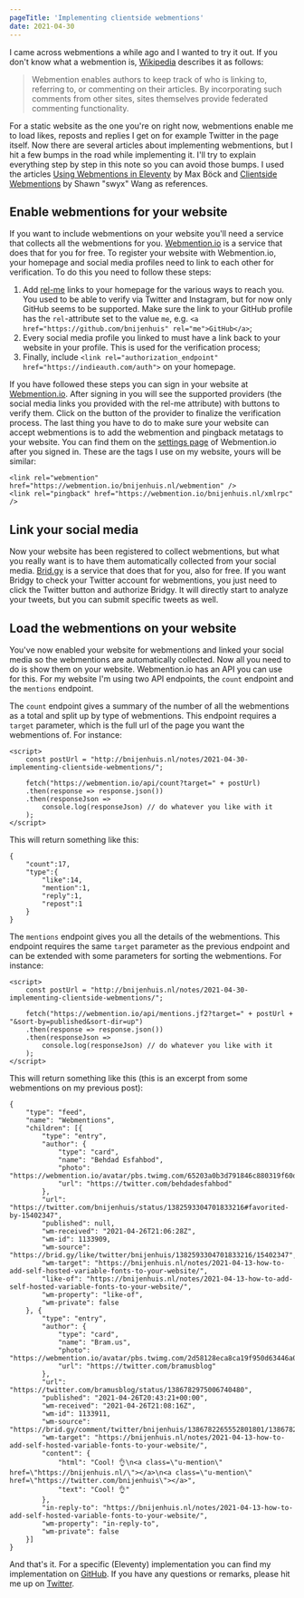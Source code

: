 ```yaml
---
pageTitle: 'Implementing clientside webmentions'
date: 2021-04-30
---
```

I came across webmentions a while ago and I wanted to try it out. If you don't know what a webmention is, [Wikipedia](https://en.wikipedia.org/wiki/Webmention) describes it as follows:

> Webmention enables authors to keep track of who is linking to, referring to, or commenting on their articles. By incorporating such comments from other sites, sites themselves provide federated commenting functionality.

For a static website as the one you're on right now, webmentions enable me to load likes, reposts and replies I get on for example Twitter in the page itself. Now there are several articles about implementing webmentions, but I hit a few bumps in the road while implementing it. I'll try to explain everything step by step in this note so you can avoid those bumps. I used the articles [Using Webmentions in Eleventy](https://mxb.dev/blog/using-webmentions-on-static-sites/) by Max Böck and [Clientside Webmentions](https://www.swyx.io/clientside-webmentions/) by Shawn "swyx" Wang as references.

## Enable webmentions for your website

If you want to include webmentions on your website you'll need a service that collects all the webmentions for you. [Webmention.io](https://webmention.io/) is a service that does that for you for free. To register your website with Webmention.io, your homepage and social media profiles need to link to each other for verification. To do this you need to follow these steps:

1. Add [rel-me](https://indieweb.org/rel-me) links to your homepage for the various ways to reach you. You used to be able to verify via Twitter and Instagram, but for now only GitHub seems to be supported. Make sure the link to your GitHub profile has the `rel`-attribute set to the value `me`, e.g. `<a href="https://github.com/bnijenhuis" rel="me">GitHub</a>`;
2. Every social media profile you linked to must have a link back to your website in your profile. This is used for the verification process;
3. Finally, include `<link rel="authorization_endpoint" href="https://indieauth.com/auth">` on your homepage.

If you have followed these steps you can sign in your website at [Webmention.io](https://webmention.io/). After signing in you will see the supported providers (the social media links you provided with the rel-me attribute) with buttons to verify them. Click on the button of the provider to finalize the verification process. The last thing you have to do to make sure your website can accept webmentions is to add the webmention and pingback metatags to your website. You can find them on the [settings page](https://webmention.io/settings) of Webmention.io after you signed in. These are the tags I use on my website, yours will be similar:

```
<link rel="webmention" href="https://webmention.io/bnijenhuis.nl/webmention" />
<link rel="pingback" href="https://webmention.io/bnijenhuis.nl/xmlrpc" />
```

## Link your social media

Now your website has been registered to collect webmentions, but what you really want is to have them automatically collected from your social media. [Brid.gy](https://webmention.io/) is a service that does that for you, also for free. If you want Bridgy to check your Twitter account for webmentions, you just need to click the Twitter button and authorize Bridgy. It will directly start to analyze your tweets, but you can submit specific tweets as well.

## Load the webmentions on your website

You've now enabled your website for webmentions and linked your social media so the webmentions are automatically collected. Now all you need to do is show them on your website. Webmention.io has an API you can use for this. For my website I'm using two API endpoints, the `count` endpoint and the `mentions` endpoint. 

The `count` endpoint gives a summary of the number of all the webmentions as a total and split up by type of webmentions. This endpoint requires a `target` parameter, which is the full url of the page you want the webmentions of. For instance:

```
<script>
    const postUrl = "http://bnijenhuis.nl/notes/2021-04-30-implementing-clientside-webmentions/";

    fetch("https://webmention.io/api/count?target=" + postUrl)
    .then(response => response.json())
    .then(responseJson => 
        console.log(responseJson) // do whatever you like with it
    );
</script>
```

This will return something like this:

```
{
    "count":17,
    "type":{
        "like":14,
        "mention":1,
        "reply":1,
        "repost":1
    }
}
```

The `mentions` endpoint gives you all the details of the webmentions. This endpoint requires the same `target` parameter as the previous endpoint and can be extended with some parameters for sorting the webmentions. For instance:

```
<script>
    const postUrl = "http://bnijenhuis.nl/notes/2021-04-30-implementing-clientside-webmentions/";

    fetch("https://webmention.io/api/mentions.jf2?target=" + postUrl + "&sort-by=published&sort-dir=up")
    .then(response => response.json())
    .then(responseJson => 
        console.log(responseJson) // do whatever you like with it
    );
</script>
```

This will return something like this (this is an excerpt from some webmentions on my previous post):

```
{
    "type": "feed",
    "name": "Webmentions",
    "children": [{
        "type": "entry",
        "author": {
            "type": "card",
            "name": "Behdad Esfahbod",
            "photo": "https://webmention.io/avatar/pbs.twimg.com/65203a0b3d791846c880319f60dcdb423fc4246ea31f51b82c4ddc6c7819329f.jpg",
            "url": "https://twitter.com/behdadesfahbod"
        },
        "url": "https://twitter.com/bnijenhuis/status/1382593304701833216#favorited-by-15402347",
        "published": null,
        "wm-received": "2021-04-26T21:06:28Z",
        "wm-id": 1133909,
        "wm-source": "https://brid.gy/like/twitter/bnijenhuis/1382593304701833216/15402347",
        "wm-target": "https://bnijenhuis.nl/notes/2021-04-13-how-to-add-self-hosted-variable-fonts-to-your-website/",
        "like-of": "https://bnijenhuis.nl/notes/2021-04-13-how-to-add-self-hosted-variable-fonts-to-your-website/",
        "wm-property": "like-of",
        "wm-private": false
    }, {
        "type": "entry",
        "author": {
            "type": "card",
            "name": "Bram.us",
            "photo": "https://webmention.io/avatar/pbs.twimg.com/2d58128eca8ca19f950d63446a08ff738b7629792495ae912ca559c3b5aa9503.jpg",
            "url": "https://twitter.com/bramusblog"
        },
        "url": "https://twitter.com/bramusblog/status/1386782975006740480",
        "published": "2021-04-26T20:43:21+00:00",
        "wm-received": "2021-04-26T21:08:16Z",
        "wm-id": 1133911,
        "wm-source": "https://brid.gy/comment/twitter/bnijenhuis/1386782265552801801/1386782975006740480",
        "wm-target": "https://bnijenhuis.nl/notes/2021-04-13-how-to-add-self-hosted-variable-fonts-to-your-website/",
        "content": {
            "html": "Cool! 👌\n<a class=\"u-mention\" href=\"https://bnijenhuis.nl/\"></a>\n<a class=\"u-mention\" href=\"https://twitter.com/bnijenhuis\"></a>",
            "text": "Cool! 👌"
        },
        "in-reply-to": "https://bnijenhuis.nl/notes/2021-04-13-how-to-add-self-hosted-variable-fonts-to-your-website/",
        "wm-property": "in-reply-to",
        "wm-private": false
    }]
}
```

And that's it. For a specific (Eleventy) implementation you can find my implementation on [GitHub](https://github.com/bnijenhuis/bnijenhuis-nl/blob/main/_includes/webmentions.liquid). If you have any questions or remarks, please hit me up on [Twitter](https://twitter.com/bnijenhuis/).
